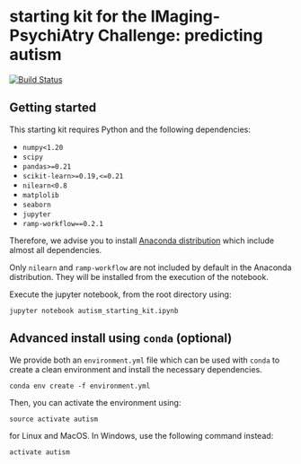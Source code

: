 # starting kit for the IMaging-PsychiAtry Challenge: predicting autism

[![Build Status](https://travis-ci.org/ramp-kits/autism.svg?branch=master)](https://travis-ci.org/ramp-kits/autism)

## Getting started

This starting kit requires Python and the following dependencies:

* `numpy<1.20`
* `scipy`
* `pandas>=0.21`
* `scikit-learn>=0.19,<=0.21`
* `nilearn<0.8`
* `matplolib`
* `seaborn`
* `jupyter`
* `ramp-workflow==0.2.1`

Therefore, we advise you to install [Anaconda
distribution](https://www.anaconda.com/download/) which include almost all
dependencies.

Only `nilearn` and `ramp-workflow` are not included by default in the Anaconda
distribution. They will be installed from the execution of the notebook.

Execute the jupyter notebook, from the root directory using:

```
jupyter notebook autism_starting_kit.ipynb
```


## Advanced install using `conda` (optional)

We provide both an `environment.yml` file which can be used with `conda` to
create a clean environment and install the necessary dependencies.

```
conda env create -f environment.yml
```

Then, you can activate the environment using:

```
source activate autism
```

for Linux and MacOS. In Windows, use the following command instead:

```
activate autism
```

